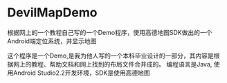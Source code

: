 # DevilMapDemo
根据网上的一个教程自己写的一个Demo程序，使用高德地图SDK做出的一个Android端定位系统，并显示地图

这个程序是一个Demo,是我为他人写的一个本科毕业设计的一部分，其内容是根据网上的教程、帮助文档和网上找到的布局文件合并成的。
编程语言是Java, 使用Android Studio2.2开发环境，SDK是使用高德地图
